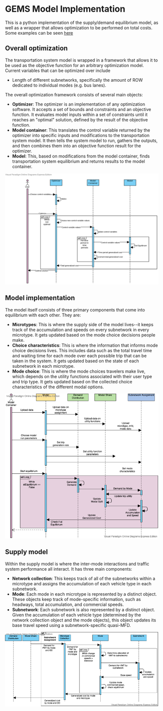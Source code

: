 # GEMS Model Implementation

This is a python implementation of the supply/demand equilibrium model, as well as a wrapper that allows optimization to be performed on total costs. Some examples can be seen [here](task-3-model.ipynb)

## Overall optimization

The transportation system model is wrapped in a framework that allows it to be used as the objective function for an arbitrary optimization model. Current variables that can be optimized over include

* Length of different subnetworks, specifically the amount of ROW dedicated to individual modes (e.g. bus lanes).

The overall optimization framework consists of several main objects:

* **Optimizer**: The optimizer is an implementation of any optimization software. It accepts a set of bounds and constraints and an objective function. It evaluates model inputs within a set of constraints until it reaches an "optimal" solution, defined by the result of the objective function.
* **Model container**: This translates the control variable returned by the optimizer into specific inputs and modifications to the transportation system model. It then tells the system model to run, gathers the outputs, and then combines them into an objective function result for the optimizer.
* **Model**: This, based on modifications from the model container, finds transportation system equilibrium and returns results to the model container.

![optimization](/images/Optimization.png)

## Model implementation

The model itself consists of three primary components that come into equilibrium with each other. They are:

* **Microtypes**: This is where the supply side of the model lives--it keeps track of the accumulation and speeds on every subnetwork in every microtype. It gets updated based on the mode choice decisions people make.
* **Choice characteristics**: This is where the information that informs mode choice decisions lives. This includes data such as the total travel time and waiting time for each mode over each possible trip that can be taken in the system. It gets updated based on the state of each subnetwork in each microtype.
* **Mode choice**: This is where the mode choices travelers make live, which depends on the utility functions associated with their user type and trip type. It gets updated based on the collected choice characteristics of the different modal options.

![model](/images/FHWA-sequence.png)

## Supply model

Within the supply model is where the inter-mode interactions and traffic system performance all interact. It has three main components:

* **Network collection**: This keeps track of all of the subnetworks within a microtype and assigns the accumulation of each vehicle type in each subnetwork.
* **Mode**: Each mode in each microtype is represented by a distinct object. These objects keep track of mode-specific information, such as headways, total accumulation, and commercial speeds.
* **Subnetwork**: Each subnetwork is also represented by a distinct object. Given the accumulation of each vehicle type (determined by the network collection object and the mode objects), this object updates its base travel speed using a subnetwork-specific quasi-MFD.

![model](/images/Supply-model.png)

